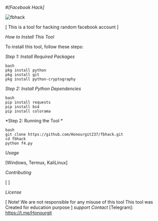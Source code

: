 #*[Facebook Hack]*



![fbhack](https://github.com/Honourgit237/fbhack/blob/169246039672a0a150ae857e684454a923d738ca/Screenshot_20241203-085045.jpg)


[ This  is a tool for hacking  random facebook account ]

*How to Install This Tool*


To install this tool, follow these steps:

*Step 1: Install Required Packages*

```
bash
pkg install python
pkg install git
pkg install python-cryptography
```

*Step 2: Install Python Dependencies*

```
bash
pip install requests
pip install bs4
pip install colorama
```
*Step 2: Running the Tool *

```
bash
git clone https://github.com/Honourgit237/fbhack.git
cd fbhack
python f4.py
```

*Usage*


[Windows, Termux, KaliLinux]

*Contributing*


[  ]

*License*


[ Note! We are not responsible for any misuse of this tool
This tool was Created for education purpose  ]
*support Contact*
[Telegram]: https://t.me/Honourgit



